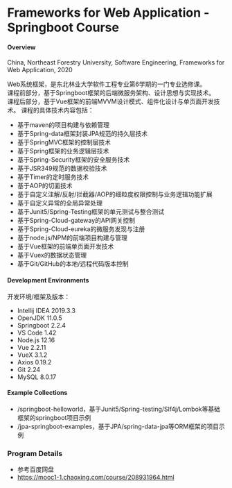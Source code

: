 # Frameworks for Web Application - Springboot Course
#### Overview
China, Northeast Forestry University, Software Engineering, Frameworks for Web Application, 2020

Web系统框架，是东北林业大学软件工程专业第6学期的一门专业选修课。    
课程前部分，基于Springboot框架的后端微服务架构、设计思想与实现技术。  
课程后部分，基于Vue框架的前端MVVM设计模式、组件化设计与单页面开发技术。
课程的具体技术内容包括：
 - 基于maven的项目构建与依赖管理
 - 基于Spring-data框架封装JPA规范的持久层技术
 - 基于SpringMVC框架的控制层技术
 - 基于Spring框架的业务逻辑层技术
 - 基于Spring-Security框架的安全服务技术
 - 基于JSR349规范的数据校验技术
 - 基于Timer的定时服务技术
 - 基于AOP的切面技术
 - 基于自定义注解/反射/拦截器/AOP的细粒度权限控制与业务逻辑功能扩展
 - 基于自定义异常的全局异常处理
 - 基于Junit5/Spring-Testing框架的单元测试与整合测试
 - 基于Spring-Cloud-gateway的API网关控制
 - 基于Spring-Cloud-eureka的微服务发现与注册
 - 基于node.js/NPM的前端项目构建与管理
 - 基于Vue框架的前端单页面开发技术
 - 基于Vuex的数据状态管理
 - 基于Git/GitHub的本地/远程代码版本控制
 
#### Development Environments
开发环境/框架及版本：
 - Intellij IDEA 2019.3.3
 - OpenJDK 11.0.5
 - Springboot 2.2.4
 - VS Code 1.42
 - Node.js 12.16
 - Vue 2.2.11
 - VueX 3.1.2
 - Axios 0.19.2
 - Git 2.24
 - MySQL 8.0.17
 
#### Example Collections
 - /springboot-helloworld，基于Junit5/Spring-testing/Slf4j/Lombok等基础框架的springboot项目示例  
 - /jpa-springboot-examples，基于JPA/spring-data-jpa等ORM框架的项目示例  
 
### Program Details
 - 参考百度网盘
 - https://mooc1-1.chaoxing.com/course/208931964.html